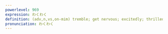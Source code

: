 ```yaml
---
powerlevel: 969
expression: わくわく
definition: (adv,n,vs,on-mim) tremble; get nervous; excitedly; thrilled; (P)
pronunciation: わくわく
---
```

